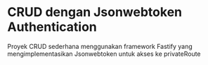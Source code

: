 # CRUD dengan Jsonwebtoken Authentication
Proyek CRUD sederhana menggunakan framework Fastify yang mengimplementasikan Jsonwebtoken untuk akses ke privateRoute

